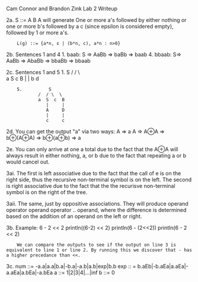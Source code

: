 Cam Connor and Brandon Zink
Lab 2 Writeup

2a. S ::= A B A will generate
		One or more a's followed by either nothing or one or more b's followed by a c (since epsilon is considered empty), followed by 1 or more a's.

		L(g) ::= {a*n, ε | (b*n, c), a*n : n>0}

2b. Sentences 1 and 4
		1. baab: S => AaBb => baBb => baab
		4. bbaab: S=> AaBb => AbaBb => bbaBb => bbaab


2c. Sentences 1 and 5
		1.			S
				/  / \  \
				a  S  c  B
				   |     |
				   b     d

		5.			S
				/  / \  \
				a  S  c  B
				   |     |
				   A     D
				   |	 |
				   c     c

2d. You can get the output "a" via two ways:
	A => a
	A => A⊕A => b⊕(A⊕A) => b⊕(a⊕b) => a

2e. You can only arrive at one a total due to the fact that the A⊕A will always result in either nothing, a, or b due to the fact that repeating a or b would cancel out.

3ai. The first is left associative due to the fact that the call of e is on the right side, thus the recursive non-terminal symbol is on the left. The second is right associative due to the fact that the the recurisve non-terminal symbol is on the right of the tree.

3aii. The same, just by oppositive associations. They will produce operand operator operand operator .. operand, where the difference is determined based on the addition of an operand on the left or right.

3b. Example: 6 - 2 << 2
			println((6-2) << 2)
			println(6 - (2<<2))
			println(6 - 2 << 2)

		We can compare the outputs to see if the output on line 3 is equivalent to line 1 or line 2. By running this we discover that - has a higher precedance than <<.

3c. 
	num ::= -a.a|a.a|b.a|-b.a|-a.b|a.b|exp|b.b
	exp :: = b.aEb|-b.aEa|a.aEa|-a.aEa|a.bEa|-a.bEa
	a ::= 1|2|3|4|...|inf
	b ::= 0